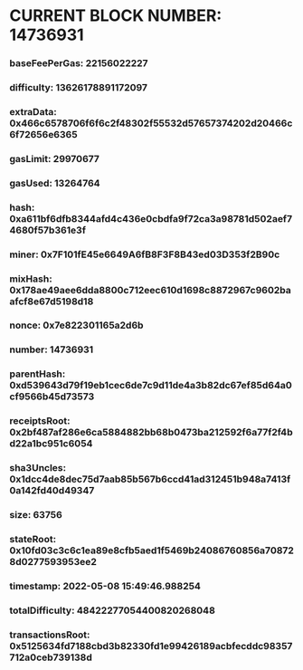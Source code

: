 # CURRENT BLOCK NUMBER: 14736931

### baseFeePerGas: 22156022227
### difficulty: 13626178891172097
### extraData: 0x466c6578706f6f6c2f48302f55532d57657374202d20466c6f72656e6365
### gasLimit: 29970677
### gasUsed: 13264764
### hash: 0xa611bf6dfb8344afd4c436e0cbdfa9f72ca3a98781d502aef74680f57b361e3f
### miner: 0x7F101fE45e6649A6fB8F3F8B43ed03D353f2B90c
### mixHash: 0x178ae49aee6dda8800c712eec610d1698c8872967c9602baafcf8e67d5198d18
### nonce: 0x7e822301165a2d6b
### number: 14736931
### parentHash: 0xd539643d79f19eb1cec6de7c9d11de4a3b82dc67ef85d64a0cf9566b45d73573
### receiptsRoot: 0x2bf487af286e6ca5884882bb68b0473ba212592f6a77f2f4bd22a1bc951c6054
### sha3Uncles: 0x1dcc4de8dec75d7aab85b567b6ccd41ad312451b948a7413f0a142fd40d49347
### size: 63756
### stateRoot: 0x10fd03c3c6c1ea89e8cfb5aed1f5469b24086760856a708728d0277593953ee2
### timestamp: 2022-05-08 15:49:46.988254
### totalDifficulty: 48422277054400820268048
### transactionsRoot: 0x5125634fd7188cbd3b82330fd1e99426189acbfecddc98357712a0ceb739138d
